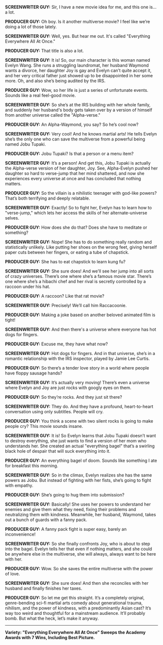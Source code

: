 **SCREENWRITER GUY:** Sir, I have a new movie idea for me, and this one is… a lot.

**PRODUCER GUY:** Oh boy. Is it another multiverse movie? I feel like we’re doing a lot of those lately.

**SCREENWRITER GUY:** Well, yes. But hear me out. It's called "Everything Everywhere All At Once."

**PRODUCER GUY:** That title is also a lot.

**SCREENWRITER GUY:** It is! So, our main character is this woman named Evelyn Wang. She runs a struggling laundromat, her husband Waymond wants a divorce, her daughter Joy is gay and Evelyn can’t quite accept it, and her very critical father just showed up to be disappointed in her some more. Oh, and also she’s being audited by the IRS.

**PRODUCER GUY:** Wow, so her life is just a series of unfortunate events. Sounds like a real feel-good movie.

**SCREENWRITER GUY:** So she’s at the IRS building with her whole family, and suddenly her husband's body gets taken over by a version of himself from another universe called the "Alpha-verse."

**PRODUCER GUY:** An Alpha-Waymond, you say? So he’s cool now?

**SCREENWRITER GUY:** Very cool! And he knows martial arts! He tells Evelyn she’s the only one who can save the multiverse from a powerful being named Jobu Tupaki.

**PRODUCER GUY:** Jobu Tupaki? Is that a person or a menu item?

**SCREENWRITER GUY:** It’s a person! And get this, Jobu Tupaki is actually the Alpha-verse version of her daughter, Joy. See, Alpha-Evelyn pushed her daughter so hard to verse-jump that her mind shattered, and now she experiences every universe at once and has concluded that nothing matters.

**PRODUCER GUY:** So the villain is a nihilistic teenager with god-like powers? That’s both terrifying and deeply relatable.

**SCREENWRITER GUY:** Exactly! So to fight her, Evelyn has to learn how to "verse-jump," which lets her access the skills of her alternate-universe selves.

**PRODUCER GUY:** How does she do that? Does she have to meditate or something?

**SCREENWRITER GUY:** Nope! She has to do something really random and statistically unlikely. Like putting her shoes on the wrong feet, giving herself paper cuts between her fingers, or eating a tube of chapstick.

**PRODUCER GUY:** She has to eat chapstick to learn kung fu?

**SCREENWRITER GUY:** She sure does! And we'll see her jump into all sorts of crazy universes. There’s one where she’s a famous movie star. There’s one where she’s a hibachi chef and her rival is secretly controlled by a raccoon under his hat.

**PRODUCER GUY:** A raccoon? Like that rat movie?

**SCREENWRITER GUY:** Precisely! We’ll call him Raccacoonie.

**PRODUCER GUY:** Making a joke based on another beloved animated film is tight!

**SCREENWRITER GUY:** And then there's a universe where everyone has hot dogs for fingers.

**PRODUCER GUY:** Excuse me, they have what now?

**SCREENWRITER GUY:** Hot dogs for fingers. And in that universe, she’s in a romantic relationship with the IRS inspector, played by Jamie Lee Curtis.

**PRODUCER GUY:** So there’s a tender love story in a world where people have floppy sausage hands?

**SCREENWRITER GUY:** It’s actually very moving! There’s even a universe where Evelyn and Joy are just rocks with googly eyes on them.

**PRODUCER GUY:** So they’re rocks. And they just sit there?

**SCREENWRITER GUY:** They do. And they have a profound, heart-to-heart conversation using only subtitles. People will cry.

**PRODUCER GUY:** You think a scene with two silent rocks is going to make people cry? This movie sounds insane.

**SCREENWRITER GUY:** It is! So Evelyn learns that Jobu Tupaki doesn’t want to destroy everything, she just wants to find a version of her mom who understands her. She created an actual "everything bagel" that’s a swirling black hole of despair that will suck everything into it.

**PRODUCER GUY:** An everything bagel of doom. Sounds like something I ate for breakfast this morning.

**SCREENWRITER GUY:** So in the climax, Evelyn realizes she has the same powers as Jobu. But instead of fighting with her fists, she’s going to fight with empathy.

**PRODUCER GUY:** She’s going to hug them into submission?

**SCREENWRITER GUY:** Basically! She uses her powers to understand her enemies and give them what they need, fixing their problems and neutralizing them with kindness. Meanwhile, her husband, Waymond, takes out a bunch of guards with a fanny pack.

**PRODUCER GUY:** A fanny pack fight is super easy, barely an inconvenience!

**SCREENWRITER GUY:** So she finally confronts Joy, who is about to step into the bagel. Evelyn tells her that even if nothing matters, and she could be anywhere else in the multiverse, she will always, always want to be here with her.

**PRODUCER GUY:** Wow. So she saves the entire multiverse with the power of love.

**SCREENWRITER GUY:** She sure does! And then she reconciles with her husband and finally finishes her taxes.

**PRODUCER GUY:** So let me get this straight. It’s a completely original, genre-bending sci-fi martial arts comedy about generational trauma, nihilism, and the power of kindness, with a predominantly Asian cast? It’s way too weird and thoughtful for a mainstream audience. It’ll probably bomb. But what the heck, let’s make it anyway.

***

**Variety: "Everything Everywhere All At Once" Sweeps the Academy Awards with 7 Wins, Including Best Picture.**